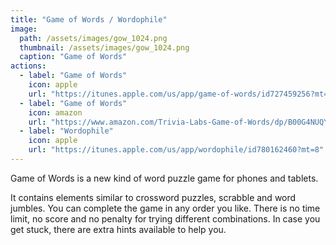 ```yaml
---
title: "Game of Words / Wordophile"
image: 
  path: /assets/images/gow_1024.png
  thumbnail: /assets/images/gow_1024.png
  caption: "Game of Words"
actions:
  - label: "Game of Words"
    icon: apple  
    url: "https://itunes.apple.com/us/app/game-of-words/id727459256?mt=8"
  - label: "Game of Words"
    icon: amazon  
    url: "https://www.amazon.com/Trivia-Labs-Game-of-Words/dp/B00G4NUQYM/"
  - label: "Wordophile"
    icon: apple  
    url: "https://itunes.apple.com/us/app/wordophile/id780162460?mt=8"    
---
```


Game of Words is a new kind of word puzzle game for phones and tablets. 

It contains elements similar to crossword puzzles, scrabble and word jumbles. You can complete the game in any order you like. There is no time limit, no score and no penalty for trying different combinations. In case you get stuck, there are extra hints available to help you.